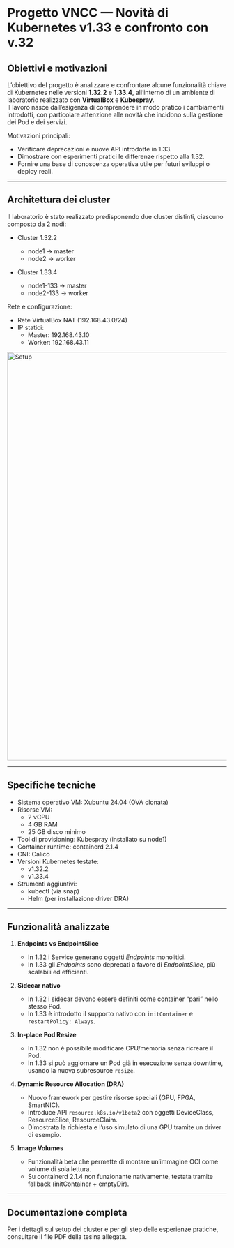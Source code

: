 # Progetto VNCC — Novità di Kubernetes v1.33 e confronto con v.32

## Obiettivi e motivazioni
L’obiettivo del progetto è analizzare e confrontare alcune funzionalità chiave di Kubernetes nelle versioni **1.32.2** e **1.33.4**, all’interno di un ambiente di laboratorio realizzato con **VirtualBox** e **Kubespray**.  
Il lavoro nasce dall’esigenza di comprendere in modo pratico i cambiamenti introdotti, con particolare attenzione alle novità che incidono sulla gestione dei Pod e dei servizi.  

Motivazioni principali:
- Verificare deprecazioni e nuove API introdotte in 1.33.  
- Dimostrare con esperimenti pratici le differenze rispetto alla 1.32.  
- Fornire una base di conoscenza operativa utile per futuri sviluppi o deploy reali.  

---

## Architettura dei cluster
Il laboratorio è stato realizzato predisponendo due cluster distinti, ciascuno composto da 2 nodi:  

- Cluster 1.32.2  
  - node1 → master  
  - node2 → worker  

- Cluster 1.33.4  
  - node1-133 → master  
  - node2-133 → worker  

Rete e configurazione:  
- Rete VirtualBox NAT (192.168.43.0/24)  
- IP statici:  
  - Master: 192.168.43.10  
  - Worker: 192.168.43.11  
<img width="1773" height="936" alt="Setup" src="https://github.com/user-attachments/assets/293f443c-098e-4505-83cd-a6eeff895ae5" />

---

## Specifiche tecniche
- Sistema operativo VM: Xubuntu 24.04 (OVA clonata)  
- Risorse VM:  
  - 2 vCPU  
  - 4 GB RAM  
  - 25 GB disco minimo  
- Tool di provisioning: Kubespray (installato su node1)  
- Container runtime: containerd 2.1.4  
- CNI: Calico  
- Versioni Kubernetes testate:  
  - v1.32.2  
  - v1.33.4  
- Strumenti aggiuntivi:  
  - kubectl (via snap)  
  - Helm (per installazione driver DRA)  

---

## Funzionalità analizzate
1. **Endpoints vs EndpointSlice**  
   - In 1.32 i Service generano oggetti *Endpoints* monolitici.  
   - In 1.33 gli *Endpoints* sono deprecati a favore di *EndpointSlice*, più scalabili ed efficienti.  

2. **Sidecar nativo**  
   - In 1.32 i sidecar devono essere definiti come container “pari” nello stesso Pod.  
   - In 1.33 è introdotto il supporto nativo con `initContainer` e `restartPolicy: Always`.  

3. **In-place Pod Resize**  
   - In 1.32 non è possibile modificare CPU/memoria senza ricreare il Pod.  
   - In 1.33 si può aggiornare un Pod già in esecuzione senza downtime, usando la nuova subresource `resize`.  

4. **Dynamic Resource Allocation (DRA)**  
   - Nuovo framework per gestire risorse speciali (GPU, FPGA, SmartNIC).  
   - Introduce API `resource.k8s.io/v1beta2` con oggetti DeviceClass, ResourceSlice, ResourceClaim.  
   - Dimostrata la richiesta e l’uso simulato di una GPU tramite un driver di esempio.  

5. **Image Volumes**  
   - Funzionalità beta che permette di montare un’immagine OCI come volume di sola lettura.  
   - Su containerd 2.1.4 non funzionante nativamente, testata tramite fallback (initContainer + emptyDir).
  
  ---

## Documentazione completa
Per i dettagli sul setup dei cluster e per gli step delle esperienze pratiche, consultare il file PDF della tesina allegata.

